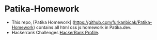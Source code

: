 # Patika-Homework
- This repo, [Patika Homework] (https://github.com/furkanbicak/Patika-Homework) contains all html css js homework in Patika.dev.
- Hackerrank Challenges [HackerRank Profile](https://www.hackerrank.com/furkanbicaak).
